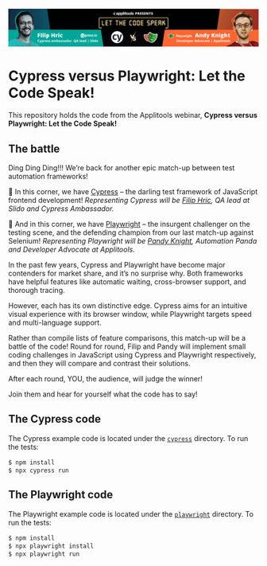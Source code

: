 ![Banner Cypress versus Playwright: Let the Code Speak!](banner.png)


# Cypress versus Playwright: Let the Code Speak!

This repository holds the code from the Applitools webinar,
**Cypress versus Playwright: Let the Code Speak!**


## The battle

Ding Ding Ding!!! We’re back for another epic match-up between test automation frameworks!

🥊 In this corner, we have [Cypress](https://www.cypress.io/) –
the darling test framework of JavaScript frontend development!
*Representing Cypress will be [Filip Hric](https://twitter.com/filip_hric), QA lead at Slido and Cypress Ambassador.*

🥊 And in this corner, we have [Playwright](https://playwright.dev/) –
the insurgent challenger on the testing scene, and the defending champion from our last match-up against Selenium!
*Representing Playwright will be [Pandy Knight](https://twitter.com/AutomationPanda), Automation Panda and Developer Advocate at Applitools.*

In the past few years, Cypress and Playwright have become major contenders for market share, and it’s no surprise why.
Both frameworks have helpful features like automatic waiting, cross-browser support, and thorough tracing.

However, each has its own distinctive edge.
Cypress aims for an intuitive visual experience with its browser window,
while Playwright targets speed and multi-language support.

Rather than compile lists of feature comparisons, this match-up will be a battle of the code!
Round for round, Filip and Pandy will implement small coding challenges in JavaScript using Cypress and Playwright respectively,
and then they will compare and contrast their solutions.

After each round, YOU, the audience, will judge the winner!

Join them and hear for yourself what the code has to say!


## The Cypress code

The Cypress example code is located under the [`cypress`](cypress) directory.
To run the tests:

```
$ npm install
$ npx cypress run
```


## The Playwright code

The Playwright example code is located under the [`playwright`](playwright) directory.
To run the tests:

```
$ npm install
$ npx playwright install
$ npx playwright run
```
